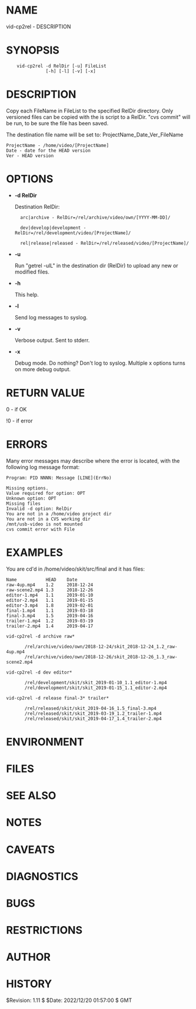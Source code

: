 # NAME

vid-cp2rel - DESCRIPTION

# SYNOPSIS

        vid-cp2rel -d RelDir [-u] FileList
                   [-h] [-l] [-v] [-x]

# DESCRIPTION

Copy each FileName in FileList to the specified RelDir directory.
Only versioned files can be copied with the is script to a
RelDir. "cvs commit" will be run, to be sure the file has been saved.

The destination file name will be set to: ProjectName\_Date\_Ver\_FileName

    ProjectName - /home/video/[ProjectName]
    Date - date for the HEAD version
    Ver - HEAD version

# OPTIONS

- **-d RelDir**

    Destination RelDir:

        arc|archive - RelDir=/rel/archive/video/own/[YYYY-MM-DD]/

        dev|develop|development - RelDir=/rel/development/video/[ProjectName]/

        rel|release|released - RelDir=/rel/released/video/[ProjectName]/

- **-u**

    Run "getrel -ulL" in the destination dir (RelDir) to upload any new or
    modified files.

- **-h**

    This help.

- **-l**

    Send log messages to syslog.

- **-v**

    Verbose output.  Sent to stderr.

- **-x**

    Debug mode.  Do nothing? Don't log to syslog. Multiple x options turns
    on more debug output.

# RETURN VALUE

0 - if OK

!0 - if error

# ERRORS

Many error messages may describe where the error is located, with the
following log message format:

    Program: PID NNNN: Message [LINE](ErrNo)

    Missing options.
    Value required for option: OPT
    Unknown option: OPT
    Missing files
    Invalid -d option: RelDir
    You are not in a /home/video project dir
    You are not in a CVS working dir
    /mnt/usb-video is not mounted
    cvs commit error with File

# EXAMPLES

You are cd'd in /home/video/skit/src/final and it has files:

    Name           HEAD    Date
    raw-4up.mp4    1.2     2018-12-24
    raw-scene2.mp4 1.3     2018-12-26
    editor-1.mp4   1.1     2019-01-10
    editor-2.mp4   1.1     2019-01-15
    editor-3.mp4   1.8     2019-02-01
    final-1.mp4    1.1     2019-03-18
    final-3.mp4    1.5     2019-04-16
    trailer-1.mp4  1.2     2019-03-19
    trailer-2.mp4  1.4     2019-04-17

    vid-cp2rel -d archive raw*

           /rel/archive/video/own/2018-12-24/skit_2018-12-24_1.2_raw-4up.mp4
           /rel/archive/video/own/2018-12-26/skit_2018-12-26_1.3_raw-scene2.mp4

    vid-cp2rel -d dev editor*

           /rel/development/skit/skit_2019-01-10_1.1_editor-1.mp4
           /rel/development/skit/skit_2019-01-15_1.1_editor-2.mp4

    vid-cp2rel -d release final-3* trailer*

           /rel/released/skit/skit_2019-04-16_1.5_final-3.mp4
           /rel/released/skit/skit_2019-03-19_1.2_trailer-1.mp4
           /rel/released/skit/skit_2019-04-17_1.4_trailer-2.mp4

# ENVIRONMENT

# FILES

# SEE ALSO

# NOTES

# CAVEATS

# DIAGNOSTICS

# BUGS

# RESTRICTIONS

# AUTHOR

# HISTORY

$Revision: 1.11 $ $Date: 2022/12/20 01:57:00 $ GMT 
